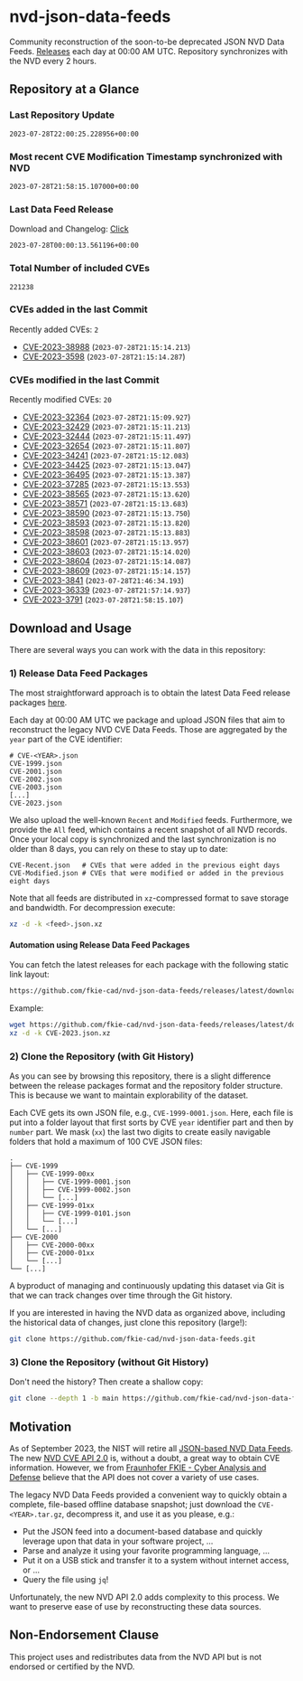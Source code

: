 # nvd-json-data-feeds

Community reconstruction of the soon-to-be deprecated JSON NVD Data Feeds. 
[Releases](https://github.com/fkie-cad/nvd-json-data-feeds/releases/latest) each day at 00:00 AM UTC.
Repository synchronizes with the NVD every 2 hours.

## Repository at a Glance

### Last Repository Update

```plain
2023-07-28T22:00:25.228956+00:00
```

### Most recent CVE Modification Timestamp synchronized with NVD

```plain
2023-07-28T21:58:15.107000+00:00
```

### Last Data Feed Release

Download and Changelog: [Click](https://github.com/fkie-cad/nvd-json-data-feeds/releases/latest)

```plain
2023-07-28T00:00:13.561196+00:00
```

### Total Number of included CVEs

```plain
221238
```

### CVEs added in the last Commit

Recently added CVEs: `2`

* [CVE-2023-38988](CVE-2023/CVE-2023-389xx/CVE-2023-38988.json) (`2023-07-28T21:15:14.213`)
* [CVE-2023-3598](CVE-2023/CVE-2023-35xx/CVE-2023-3598.json) (`2023-07-28T21:15:14.287`)


### CVEs modified in the last Commit

Recently modified CVEs: `20`

* [CVE-2023-32364](CVE-2023/CVE-2023-323xx/CVE-2023-32364.json) (`2023-07-28T21:15:09.927`)
* [CVE-2023-32429](CVE-2023/CVE-2023-324xx/CVE-2023-32429.json) (`2023-07-28T21:15:11.213`)
* [CVE-2023-32444](CVE-2023/CVE-2023-324xx/CVE-2023-32444.json) (`2023-07-28T21:15:11.497`)
* [CVE-2023-32654](CVE-2023/CVE-2023-326xx/CVE-2023-32654.json) (`2023-07-28T21:15:11.807`)
* [CVE-2023-34241](CVE-2023/CVE-2023-342xx/CVE-2023-34241.json) (`2023-07-28T21:15:12.083`)
* [CVE-2023-34425](CVE-2023/CVE-2023-344xx/CVE-2023-34425.json) (`2023-07-28T21:15:13.047`)
* [CVE-2023-36495](CVE-2023/CVE-2023-364xx/CVE-2023-36495.json) (`2023-07-28T21:15:13.387`)
* [CVE-2023-37285](CVE-2023/CVE-2023-372xx/CVE-2023-37285.json) (`2023-07-28T21:15:13.553`)
* [CVE-2023-38565](CVE-2023/CVE-2023-385xx/CVE-2023-38565.json) (`2023-07-28T21:15:13.620`)
* [CVE-2023-38571](CVE-2023/CVE-2023-385xx/CVE-2023-38571.json) (`2023-07-28T21:15:13.683`)
* [CVE-2023-38590](CVE-2023/CVE-2023-385xx/CVE-2023-38590.json) (`2023-07-28T21:15:13.750`)
* [CVE-2023-38593](CVE-2023/CVE-2023-385xx/CVE-2023-38593.json) (`2023-07-28T21:15:13.820`)
* [CVE-2023-38598](CVE-2023/CVE-2023-385xx/CVE-2023-38598.json) (`2023-07-28T21:15:13.883`)
* [CVE-2023-38601](CVE-2023/CVE-2023-386xx/CVE-2023-38601.json) (`2023-07-28T21:15:13.957`)
* [CVE-2023-38603](CVE-2023/CVE-2023-386xx/CVE-2023-38603.json) (`2023-07-28T21:15:14.020`)
* [CVE-2023-38604](CVE-2023/CVE-2023-386xx/CVE-2023-38604.json) (`2023-07-28T21:15:14.087`)
* [CVE-2023-38609](CVE-2023/CVE-2023-386xx/CVE-2023-38609.json) (`2023-07-28T21:15:14.157`)
* [CVE-2023-3841](CVE-2023/CVE-2023-38xx/CVE-2023-3841.json) (`2023-07-28T21:46:34.193`)
* [CVE-2023-36339](CVE-2023/CVE-2023-363xx/CVE-2023-36339.json) (`2023-07-28T21:57:14.937`)
* [CVE-2023-3791](CVE-2023/CVE-2023-37xx/CVE-2023-3791.json) (`2023-07-28T21:58:15.107`)


## Download and Usage

There are several ways you can work with the data in this repository:

### 1) Release Data Feed Packages

The most straightforward approach is to obtain the latest Data Feed release packages [here](https://github.com/fkie-cad/nvd-json-data-feeds/releases/latest).

Each day at 00:00 AM UTC we package and upload JSON files that aim to reconstruct the legacy NVD CVE Data Feeds.
Those are aggregated by the `year` part of the CVE identifier:

```
# CVE-<YEAR>.json
CVE-1999.json
CVE-2001.json
CVE-2002.json
CVE-2003.json
[...]
CVE-2023.json
```

We also upload the well-known `Recent` and `Modified` feeds.
Furthermore, we provide the `All` feed, which contains a recent snapshot of all NVD records.
Once your local copy is synchronized and the last synchronization is no older than 8 days, you can rely on these to stay up to date:

```plain
CVE-Recent.json   # CVEs that were added in the previous eight days
CVE-Modified.json # CVEs that were modified or added in the previous eight days
```

Note that all feeds are distributed in `xz`-compressed format to save storage and bandwidth.
For decompression execute:

```sh
xz -d -k <feed>.json.xz
```


#### Automation using Release Data Feed Packages

You can fetch the latest releases for each package with the following static link layout:

```sh
https://github.com/fkie-cad/nvd-json-data-feeds/releases/latest/download/CVE-<YEAR>.json.xz
```

Example:

```sh
wget https://github.com/fkie-cad/nvd-json-data-feeds/releases/latest/download/CVE-2023.json.xz
xz -d -k CVE-2023.json.xz
```

### 2) Clone the Repository (with Git History)

As you can see by browsing this repository, there is a slight difference between the release packages format and the repository folder structure.
This is because we want to maintain explorability of the dataset.

Each CVE gets its own JSON file, e.g., `CVE-1999-0001.json`.
Here, each file is put into a folder layout that first sorts by CVE `year` identifier part and then by `number` part.
We mask (`xx`) the last two digits to create easily navigable folders that hold a maximum of 100 CVE JSON files:

```plain
.
├── CVE-1999
│   ├── CVE-1999-00xx
│   │   ├── CVE-1999-0001.json
│   │   ├── CVE-1999-0002.json
│   │   └── [...]
│   ├── CVE-1999-01xx
│   │   ├── CVE-1999-0101.json
│   │   └── [...]
│   └── [...]
├── CVE-2000
│   ├── CVE-2000-00xx
│   ├── CVE-2000-01xx
│   └── [...]
└── [...]
```

A byproduct of managing and continuously updating this dataset via Git is that we can track changes over time through the Git history.

If you are interested in having the NVD data as organized above, including the historical data of changes, just clone this repository (large!):

```sh
git clone https://github.com/fkie-cad/nvd-json-data-feeds.git
```

### 3) Clone the Repository (without Git History)

Don't need the history? Then create a shallow copy:

```sh
git clone --depth 1 -b main https://github.com/fkie-cad/nvd-json-data-feeds.git
```

## Motivation

As of September 2023, the NIST will retire all [JSON-based NVD Data Feeds](https://nvd.nist.gov/vuln/data-feeds#divRetirementBanner-1).
The new [NVD CVE API 2.0](https://nvd.nist.gov/developers/vulnerabilities) is, without a doubt, a great way to obtain CVE information.
However, we from [Fraunhofer FKIE - Cyber Analysis and Defense](https://www.fkie.fraunhofer.de/en/departments/cad.html) believe that the API does not cover a variety of use cases.

The legacy NVD Data Feeds provided a convenient way to quickly obtain a complete, file-based offline database snapshot; just download the `CVE-<YEAR>.tar.gz`, decompress it, and use it as you please, e.g.:

* Put the JSON feed into a document-based database and quickly leverage upon that data in your software project, ...
* Parse and analyze it using your favorite programming language, ...
* Put it on a USB stick and transfer it to a system without internet access, or ...
* Query the file using `jq`!

Unfortunately, the new NVD API 2.0 adds complexity to this process.
We want to preserve ease of use by reconstructing these data sources.

## Non-Endorsement Clause

This project uses and redistributes data from the NVD API but is not endorsed or certified by the NVD.